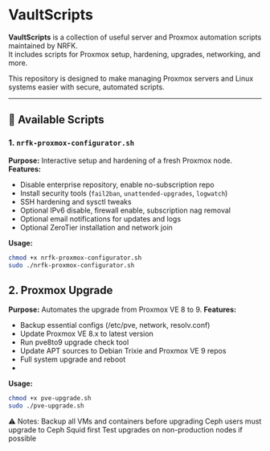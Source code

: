 # VaultScripts

**VaultScripts** is a collection of useful server and Proxmox automation scripts maintained by NRFK.  
It includes scripts for Proxmox setup, hardening, upgrades, networking, and more.  

This repository is designed to make managing Proxmox servers and Linux systems easier with secure, automated scripts.

---

## 🔹 Available Scripts

### 1. `nrfk-proxmox-configurator.sh`
**Purpose:** Interactive setup and hardening of a fresh Proxmox node.  
**Features:**
- Disable enterprise repository, enable no-subscription repo  
- Install security tools (`fail2ban`, `unattended-upgrades`, `logwatch`)  
- SSH hardening and sysctl tweaks  
- Optional IPv6 disable, firewall enable, subscription nag removal  
- Optional email notifications for updates and logs  
- Optional ZeroTier installation and network join  

**Usage:**
```bash
chmod +x nrfk-proxmox-configurator.sh
sudo ./nrfk-proxmox-configurator.sh
```

## 2. Proxmox Upgrade
**Purpose:** Automates the upgrade from Proxmox VE 8 to 9.
**Features:**
- Backup essential configs (/etc/pve, network, resolv.conf)
- Update Proxmox VE 8.x to latest version
- Run pve8to9 upgrade check tool
- Update APT sources to Debian Trixie and Proxmox VE 9 repos
- Full system upgrade and reboot
- 
**Usage:**
```bash
chmod +x pve-upgrade.sh
sudo ./pve-upgrade.sh
```

⚠️ Notes:
Backup all VMs and containers before upgrading
Ceph users must upgrade to Ceph Squid first
Test upgrades on non-production nodes if possible
